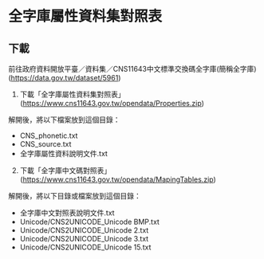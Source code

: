 # 全字庫屬性資料集對照表

## 下載

前往政府資料開放平臺／資料集／CNS11643中文標準交換碼全字庫(簡稱全字庫) (https://data.gov.tw/dataset/5961)

1. 下載「全字庫屬性資料集對照表」 (https://www.cns11643.gov.tw/opendata/Properties.zip)

  解開後，將以下檔案放到這個目錄：

  - CNS_phonetic.txt
  - CNS_source.txt
  - 全字庫屬性資料說明文件.txt


2. 下載「全字庫中文碼對照表」 (https://www.cns11643.gov.tw/opendata/MapingTables.zip)

  解開後，將以下目錄或檔案放到這個目錄：

  - 全字庫中文對照表說明文件.txt
  - Unicode/CNS2UNICODE_Unicode BMP.txt
  - Unicode/CNS2UNICODE_Unicode 2.txt
  - Unicode/CNS2UNICODE_Unicode 3.txt
  - Unicode/CNS2UNICODE_Unicode 15.txt
